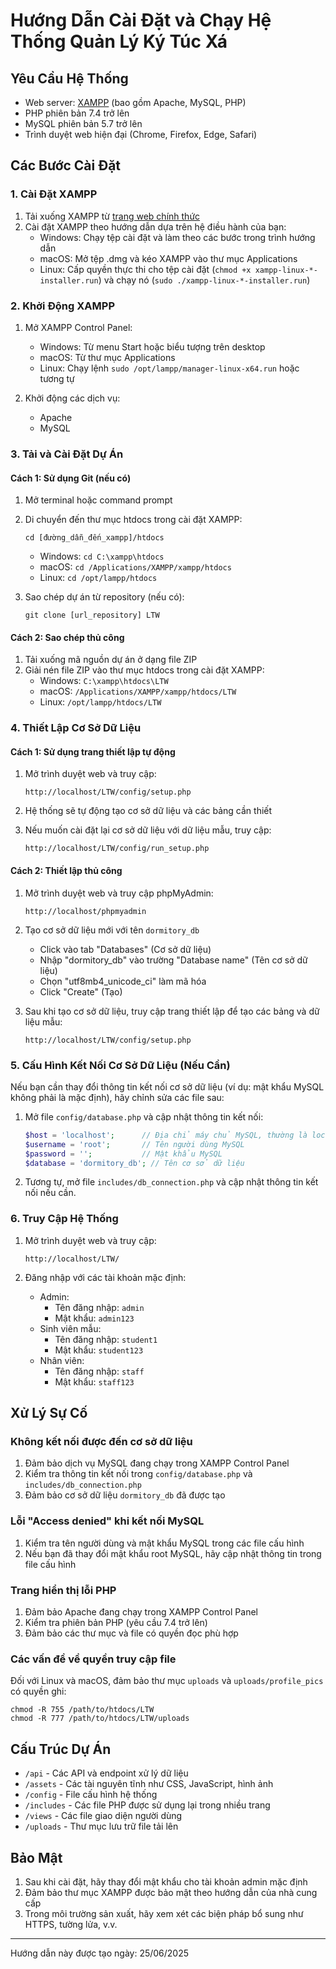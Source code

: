 # Hướng Dẫn Cài Đặt và Chạy Hệ Thống Quản Lý Ký Túc Xá

## Yêu Cầu Hệ Thống

- Web server: [XAMPP](https://www.apachefriends.org/download.html) (bao gồm Apache, MySQL, PHP)
- PHP phiên bản 7.4 trở lên
- MySQL phiên bản 5.7 trở lên
- Trình duyệt web hiện đại (Chrome, Firefox, Edge, Safari)

## Các Bước Cài Đặt

### 1. Cài Đặt XAMPP

1. Tải xuống XAMPP từ [trang web chính thức](https://www.apachefriends.org/download.html)
2. Cài đặt XAMPP theo hướng dẫn dựa trên hệ điều hành của bạn:
   - Windows: Chạy tệp cài đặt và làm theo các bước trong trình hướng dẫn
   - macOS: Mở tệp .dmg và kéo XAMPP vào thư mục Applications
   - Linux: Cấp quyền thực thi cho tệp cài đặt (`chmod +x xampp-linux-*-installer.run`) và chạy nó (`sudo ./xampp-linux-*-installer.run`)

### 2. Khởi Động XAMPP

1. Mở XAMPP Control Panel:
   - Windows: Từ menu Start hoặc biểu tượng trên desktop
   - macOS: Từ thư mục Applications
   - Linux: Chạy lệnh `sudo /opt/lampp/manager-linux-x64.run` hoặc tương tự

2. Khởi động các dịch vụ:
   - Apache
   - MySQL

### 3. Tải và Cài Đặt Dự Án

#### Cách 1: Sử dụng Git (nếu có)

1. Mở terminal hoặc command prompt
2. Di chuyển đến thư mục htdocs trong cài đặt XAMPP:
   ```
   cd [đường_dẫn_đến_xampp]/htdocs
   ```
   - Windows: `cd C:\xampp\htdocs`
   - macOS: `cd /Applications/XAMPP/xampp/htdocs`
   - Linux: `cd /opt/lampp/htdocs`

3. Sao chép dự án từ repository (nếu có):
   ```
   git clone [url_repository] LTW
   ```

#### Cách 2: Sao chép thủ công

1. Tải xuống mã nguồn dự án ở dạng file ZIP
2. Giải nén file ZIP vào thư mục htdocs trong cài đặt XAMPP:
   - Windows: `C:\xampp\htdocs\LTW`
   - macOS: `/Applications/XAMPP/xampp/htdocs/LTW`
   - Linux: `/opt/lampp/htdocs/LTW`

### 4. Thiết Lập Cơ Sở Dữ Liệu

#### Cách 1: Sử dụng trang thiết lập tự động

1. Mở trình duyệt web và truy cập:
   ```
   http://localhost/LTW/config/setup.php
   ```

2. Hệ thống sẽ tự động tạo cơ sở dữ liệu và các bảng cần thiết
3. Nếu muốn cài đặt lại cơ sở dữ liệu với dữ liệu mẫu, truy cập:
   ```
   http://localhost/LTW/config/run_setup.php
   ```

#### Cách 2: Thiết lập thủ công

1. Mở trình duyệt web và truy cập phpMyAdmin:
   ```
   http://localhost/phpmyadmin
   ```

2. Tạo cơ sở dữ liệu mới với tên `dormitory_db`
   - Click vào tab "Databases" (Cơ sở dữ liệu)
   - Nhập "dormitory_db" vào trường "Database name" (Tên cơ sở dữ liệu)
   - Chọn "utf8mb4_unicode_ci" làm mã hóa
   - Click "Create" (Tạo)

3. Sau khi tạo cơ sở dữ liệu, truy cập trang thiết lập để tạo các bảng và dữ liệu mẫu:
   ```
   http://localhost/LTW/config/setup.php
   ```

### 5. Cấu Hình Kết Nối Cơ Sở Dữ Liệu (Nếu Cần)

Nếu bạn cần thay đổi thông tin kết nối cơ sở dữ liệu (ví dụ: mật khẩu MySQL không phải là mặc định), hãy chỉnh sửa các file sau:

1. Mở file `config/database.php` và cập nhật thông tin kết nối:
   ```php
   $host = 'localhost';      // Địa chỉ máy chủ MySQL, thường là localhost
   $username = 'root';       // Tên người dùng MySQL
   $password = '';           // Mật khẩu MySQL
   $database = 'dormitory_db'; // Tên cơ sở dữ liệu
   ```

2. Tương tự, mở file `includes/db_connection.php` và cập nhật thông tin kết nối nếu cần.

### 6. Truy Cập Hệ Thống

1. Mở trình duyệt web và truy cập:
   ```
   http://localhost/LTW/
   ```

2. Đăng nhập với các tài khoản mặc định:
   - Admin:
     - Tên đăng nhập: `admin`
     - Mật khẩu: `admin123`
   - Sinh viên mẫu:
     - Tên đăng nhập: `student1`
     - Mật khẩu: `student123`
   - Nhân viên:
     - Tên đăng nhập: `staff`
     - Mật khẩu: `staff123`

## Xử Lý Sự Cố

### Không kết nối được đến cơ sở dữ liệu

1. Đảm bảo dịch vụ MySQL đang chạy trong XAMPP Control Panel
2. Kiểm tra thông tin kết nối trong `config/database.php` và `includes/db_connection.php`
3. Đảm bảo cơ sở dữ liệu `dormitory_db` đã được tạo

### Lỗi "Access denied" khi kết nối MySQL

1. Kiểm tra tên người dùng và mật khẩu MySQL trong các file cấu hình
2. Nếu bạn đã thay đổi mật khẩu root MySQL, hãy cập nhật thông tin trong file cấu hình

### Trang hiển thị lỗi PHP

1. Đảm bảo Apache đang chạy trong XAMPP Control Panel
2. Kiểm tra phiên bản PHP (yêu cầu 7.4 trở lên)
3. Đảm bảo các thư mục và file có quyền đọc phù hợp

### Các vấn đề về quyền truy cập file

Đối với Linux và macOS, đảm bảo thư mục `uploads` và `uploads/profile_pics` có quyền ghi:
```
chmod -R 755 /path/to/htdocs/LTW
chmod -R 777 /path/to/htdocs/LTW/uploads
```

## Cấu Trúc Dự Án

- `/api` - Các API và endpoint xử lý dữ liệu
- `/assets` - Các tài nguyên tĩnh như CSS, JavaScript, hình ảnh
- `/config` - File cấu hình hệ thống
- `/includes` - Các file PHP được sử dụng lại trong nhiều trang
- `/views` - Các file giao diện người dùng
- `/uploads` - Thư mục lưu trữ file tải lên

## Bảo Mật

1. Sau khi cài đặt, hãy thay đổi mật khẩu cho tài khoản admin mặc định
2. Đảm bảo thư mục XAMPP được bảo mật theo hướng dẫn của nhà cung cấp
3. Trong môi trường sản xuất, hãy xem xét các biện pháp bổ sung như HTTPS, tường lửa, v.v.

---

Hướng dẫn này được tạo ngày: 25/06/2025
